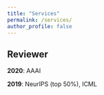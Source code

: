 ```yaml
---
title: "Services"
permalink: /services/
author_profile: false
---
```



## Reviewer

**2020**: AAAI

**2019**: NeurIPS (top 50%), ICML
